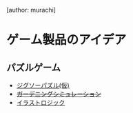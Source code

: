 [author: murachi]

# ゲーム製品のアイデア

## パズルゲーム

* [ジグソーパズル(仮)](wiki::製品アイデア/ゲーム/ジグソーパズル)
* ~~[ガーデニングシミュレーション](wiki::製品アイデア/ゲーム/ガーデニングシミュレーション)~~
* [イラストロジック](wiki::製品アイデア/ゲーム/イラストロジック)
